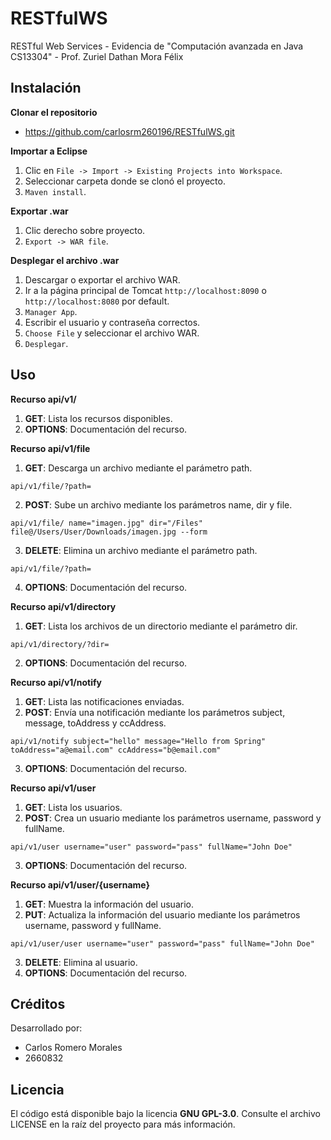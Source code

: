 # RESTfulWS
RESTful Web Services - Evidencia de "Computación avanzada en Java CS13304" - Prof. Zuriel Dathan Mora Félix

## Instalación
**Clonar el repositorio**  
- https://github.com/carlosrm260196/RESTfulWS.git

**Importar a Eclipse**  
1. Clic en `File -> Import -> Existing Projects into Workspace`.
2. Seleccionar carpeta donde se clonó el proyecto.
3. `Maven install`.

**Exportar .war**  
1. Clic derecho sobre proyecto.
2. `Export -> WAR file`.

**Desplegar el archivo .war**  
1. Descargar o exportar el archivo WAR.
2. Ir a la página principal de Tomcat `http://localhost:8090` o `http://localhost:8080` por default.
3. `Manager App`.
4. Escribir el usuario y contraseña correctos.
5. `Choose File` y seleccionar el archivo WAR.
6. `Desplegar`.

## Uso
**Recurso api/v1/**  
1. **GET**: Lista los recursos disponibles.
2. **OPTIONS**: Documentación del recurso.

**Recurso api/v1/file**  
1. **GET**: Descarga un archivo mediante el parámetro path. 
```
api/v1/file/?path=
```
2. **POST**: Sube un archivo mediante los parámetros name, dir y file.
```
api/v1/file/ name="imagen.jpg" dir="/Files" file@/Users/User/Downloads/imagen.jpg --form
```
3. **DELETE**: Elimina un archivo mediante el parámetro path.
```
api/v1/file/?path=
```
4. **OPTIONS**: Documentación del recurso.

**Recurso api/v1/directory**  
1. **GET**: Lista los archivos de un directorio mediante el parámetro dir. 
```
api/v1/directory/?dir=
```
2. **OPTIONS**: Documentación del recurso.

**Recurso api/v1/notify**  
1. **GET**: Lista las notificaciones enviadas.
2. **POST**: Envía una notificación mediante los parámetros subject, message, toAddress y ccAddress.
```
api/v1/notify subject="hello" message="Hello from Spring" toAddress="a@email.com" ccAddress="b@email.com"
```
3. **OPTIONS**: Documentación del recurso.

**Recurso api/v1/user**  
1. **GET**: Lista los usuarios.
2. **POST**: Crea un usuario mediante los parámetros username, password y fullName.
```
api/v1/user username="user" password="pass" fullName="John Doe"
```
3. **OPTIONS**: Documentación del recurso.

**Recurso api/v1/user/{username}**  
1. **GET**: Muestra la información del usuario.
2. **PUT**: Actualiza la información del usuario mediante los parámetros username, password y fullName.
```
api/v1/user/user username="user" password="pass" fullName="John Doe"
```
3. **DELETE**: Elimina al usuario.
4. **OPTIONS**: Documentación del recurso.
## Créditos
Desarrollado por:
- Carlos Romero Morales 
- 2660832

## Licencia
El código está disponible bajo la licencia **GNU GPL-3.0**. Consulte el archivo LICENSE en la raíz del proyecto para más información.